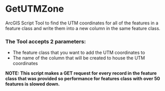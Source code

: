 # GetUTMZone
ArcGIS Script Tool to find the UTM coordinates for all of the features in a feature class and write them into a new column in the same feature class.

### The Tool accepts 2 parameters:
+ The feature class that you want to add the UTM coordinates to
+ The name of the column that will be created to house the UTM coordinates

**NOTE: This script makes a GET request for every record in the feature class that was provided so performance for features class with over 50 features is slowed down.**
